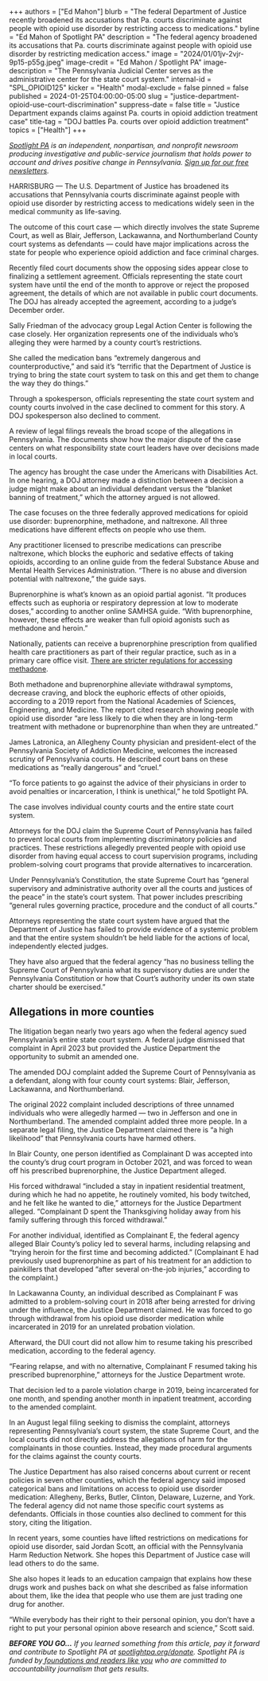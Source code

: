 +++
authors = ["Ed Mahon"]
blurb = "The federal Department of Justice recently broadened its accusations that Pa. courts discriminate against people with opioid use disorder by restricting access to medications."
byline = "Ed Mahon of Spotlight PA"
description = "The federal agency broadened its accusations that Pa. courts discriminate against people with opioid use disorder by restricting medication access."
image = "2024/01/01jv-2vjr-9p15-p55g.jpeg"
image-credit = "Ed Mahon / Spotlight PA"
image-description = "The Pennsylvania Judicial Center serves as the administrative center for the state court system."
internal-id = "SPL_OPIOID125"
kicker = "Health"
modal-exclude = false
pinned = false
published = 2024-01-25T04:00:00-05:00
slug = "justice-department-opioid-use-court-discrimination"
suppress-date = false
title = "Justice Department expands claims against Pa. courts in opioid addiction treatment case"
title-tag = "DOJ battles Pa. courts over opioid addiction treatment"
topics = ["Health"]
+++

<a href="https://www.spotlightpa.org/"><em>Spotlight PA</em></a><em> is an independent, nonpartisan, and nonprofit newsroom producing investigative and public-service journalism that holds power to account and drives positive change in Pennsylvania. </em><a href="https://www.spotlightpa.org/newsletters"><em>Sign up for our free newsletters</em></a><em>.</em>

HARRISBURG — The U.S. Department of Justice has broadened its accusations that Pennsylvania courts discriminate against people with opioid use disorder by restricting access to medications widely seen in the medical community as life-saving.

The outcome of this court case — which directly involves the state Supreme Court, as well as Blair, Jefferson, Lackawanna, and Northumberland County court systems as defendants — could have major implications across the state for people who experience opioid addiction and face criminal charges.

Recently filed court documents show the opposing sides appear close to finalizing a settlement agreement. Officials representing the state court system have until the end of the month to approve or reject the proposed agreement, the details of which are not available in public court documents. The DOJ has already accepted the agreement, according to a judge’s December order.

<script src="https://www.spotlightpa.org/embed.js" async></script><div data-spl-embed-version="1" data-spl-src="https://www.spotlightpa.org/embeds/newsletter/"></div>

Sally Friedman of the advocacy group Legal Action Center is following the case closely. Her organization represents one of the individuals who’s alleging they were harmed by a county court’s restrictions.

She called the medication bans “extremely dangerous and counterproductive,” and said it’s “terrific that the Department of Justice is trying to bring the state court system to task on this and get them to change the way they do things.”

Through a spokesperson, officials representing the state court system and county courts involved in the case declined to comment for this story. A DOJ spokesperson also declined to comment.

A review of legal filings reveals the broad scope of the allegations in Pennsylvania. The documents show how the major dispute of the case centers on what responsibility state court leaders have over decisions made in local courts.

The agency has brought the case under the Americans with Disabilities Act. In one hearing, a DOJ attorney made a distinction between a decision a judge might make about an individual defendant versus the “blanket banning of treatment,” which the attorney argued is not allowed.

The case focuses on the three federally approved medications for opioid use disorder: buprenorphine, methadone, and naltrexone. All three medications have different effects on people who use them.

Any practitioner licensed to prescribe medications can prescribe naltrexone, which blocks the euphoric and sedative effects of taking opioids, according to an online guide from the federal Substance Abuse and Mental Health Services Administration. “There is no abuse and diversion potential with naltrexone,” the guide says.

Buprenorphine is what’s known as an opioid partial agonist. “It produces effects such as euphoria or respiratory depression at low to moderate doses,” according to another online SAMHSA guide. “With buprenorphine, however, these effects are weaker than full opioid agonists such as methadone and heroin.”

Nationally, patients can receive a buprenorphine prescription from qualified health care practitioners as part of their regular practice, such as in a primary care office visit. <a href="https://publichealth.jhu.edu/2023/barriers-to-methadone-access">There are stricter regulations for accessing methadone</a>.<a href="https://publichealth.jhu.edu/2023/barriers-to-methadone-access"></a>

Both methadone and buprenorphine alleviate withdrawal symptoms, decrease craving, and block the euphoric effects of other opioids, according to a 2019 report from the National Academies of Sciences, Engineering, and Medicine. The report cited research showing people with opioid use disorder “are less likely to die when they are in long-term treatment with methadone or buprenorphine than when they are untreated.”

James Latronica, an Allegheny County physician and president-elect of the Pennsylvania Society of Addiction Medicine, welcomes the increased scrutiny of Pennsylvania courts. He described court bans on these medications as “really dangerous” and “cruel.”

“To force patients to go against the advice of their physicians in order to avoid penalties or incarceration, I think is unethical,” he told Spotlight PA.

The case involves individual county courts and the entire state court system.

Attorneys for the DOJ claim the Supreme Court of Pennsylvania has failed to prevent local courts from implementing discriminatory policies and practices. These restrictions allegedly prevented people with opioid use disorder from having equal access to court supervision programs, including problem-solving court programs that provide alternatives to incarceration.

Under Pennsylvania’s Constitution, the state Supreme Court has “general supervisory and administrative authority over all the courts and justices of the peace” in the state’s court system. That power includes prescribing “general rules governing practice, procedure and the conduct of all courts.”

Attorneys representing the state court system have argued that the Department of Justice has failed to provide evidence of a systemic problem and that the entire system shouldn’t be held liable for the actions of local, independently elected judges.

They have also argued that the federal agency “has no business telling the Supreme Court of Pennsylvania what its supervisory duties are under the Pennsylvania Constitution or how that Court’s authority under its own state charter should be exercised.”

## Allegations in more counties

The litigation began nearly two years ago when the federal agency sued Pennsylvania’s entire state court system. A federal judge dismissed that complaint in April 2023 but provided the Justice Department the opportunity to submit an amended one.

The amended DOJ complaint added the Supreme Court of Pennsylvania as a defendant, along with four county court systems: Blair, Jefferson, Lackawanna, and Northumberland.

The original 2022 complaint included descriptions of three unnamed individuals who were allegedly harmed — two in Jefferson and one in Northumberland. The amended complaint added three more people. In a separate legal filing, the Justice Department claimed there is “a high likelihood” that Pennsylvania courts have harmed others.

In Blair County, one person identified as Complainant D was accepted into the county’s drug court program in October 2021, and was forced to wean off his prescribed buprenorphine, the Justice Department alleged.

His forced withdrawal “included a stay in inpatient residential treatment, during which he had no appetite, he routinely vomited, his body twitched, and he felt like he wanted to die,” attorneys for the Justice Department alleged. “Complainant D spent the Thanksgiving holiday away from his family suffering through this forced withdrawal.”

For another individual, identified as Complainant E, the federal agency alleged Blair County’s policy led to several harms, including relapsing and “trying heroin for the first time and becoming addicted.” (Complainant E had previously used buprenorphine as part of his treatment for an addiction to painkillers that developed “after several on-the-job injuries,” according to the complaint.)

In Lackawanna County, an individual described as Complainant F was admitted to a problem-solving court in 2018 after being arrested for driving under the influence, the Justice Department claimed. He was forced to go through withdrawal from his opioid use disorder medication while incarcerated in 2019 for an unrelated probation violation.

Afterward, the DUI court did not allow him to resume taking his prescribed medication, according to the federal agency.

“Fearing relapse, and with no alternative, Complainant F resumed taking his prescribed buprenorphine,” attorneys for the Justice Department wrote.

That decision led to a parole violation charge in 2019, being incarcerated for one month, and spending another month in inpatient treatment, according to the amended complaint.

In an August legal filing seeking to dismiss the complaint, attorneys representing Pennsylvania’s court system, the state Supreme Court, and the local courts did not directly address the allegations of harm for the complainants in those counties. Instead, they made procedural arguments for the claims against the county courts.

The Justice Department has also raised concerns about current or recent policies in seven other counties, which the federal agency said imposed categorical bans and limitations on access to opioid use disorder medication: Allegheny, Berks, Butler, Clinton, Delaware, Luzerne, and York. The federal agency did not name those specific court systems as defendants. Officials in those counties also declined to comment for this story, citing the litigation.

<script src="https://www.spotlightpa.org/embed.js" async></script><div data-spl-embed-version="1" data-spl-src="https://www.spotlightpa.org/embeds/donate/"></div>

In recent years, some counties have lifted restrictions on medications for opioid use disorder, said Jordan Scott, an official with the Pennsylvania Harm Reduction Network. She hopes this Department of Justice case will lead others to do the same.

She also hopes it leads to an education campaign that explains how these drugs work and pushes back on what she described as false information about them, like the idea that people who use them are just trading one drug for another.

“While everybody has their right to their personal opinion, you don’t have a right to put your personal opinion above research and science,” Scott said.

<strong><em>BEFORE YOU GO…</em></strong><em> If you learned something from this article, pay it forward and contribute to Spotlight PA at </em><a href="http://spotlightpa.org/donate"><em>spotlightpa.org/donate</em></a><em>. Spotlight PA is funded by</em><a href="https://www.spotlightpa.org/support"><em> foundations and readers like you</em></a><em> who are committed to accountability journalism that gets results.</em>

